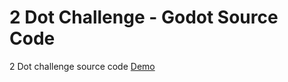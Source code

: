 # 2 Dot Challenge - Godot Source Code
2 Dot challenge source code [Demo](https://mostafasedaghat.github.io/2DotChallenge-GodotGame/)
